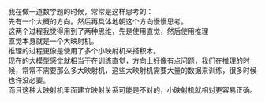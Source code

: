  我在做一道数学题的时候，常常是这样思考的：  
 先有一个大概的方向。然后再具体地朝这个方向慢慢思考。  
 这两个过程我觉得用到了两种思维，先是使用直觉，然后使用推理  
 直觉本身就是一个大映射机。  
 推理的过程更像是使用了多个小映射机来搭积木。  
 现在的大模型感觉就相当于在训练直觉，方向上好像有点问题，我们在推理的时候，常常不需要那么多大映射机，这些大映射机需要大量的数据来训练，很多时候也许没必要。  
 而且这种大映射机里面建立映射关系可能是不对的，小映射机就相对更容易正确。  